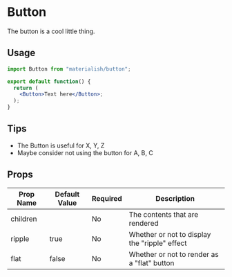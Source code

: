 # Button

The button is a cool little thing.

## Usage

```jsx
import Button from "materialish/button";

export default function() {
  return (
    <Button>Text here</Button>;
  );
}
```

## Tips

* The Button is useful for X, Y, Z
* Maybe consider not using the button for A, B, C

## Props

| Prop Name | Default Value | Required | Description                                   |
| --------- | ------------- | -------- | --------------------------------------------- |
| children  |               | No       | The contents that are rendered                |
| ripple    | true          | No       | Whether or not to display the "ripple" effect |
| flat      | false         | No       | Whether or not to render as a "flat" button   |
